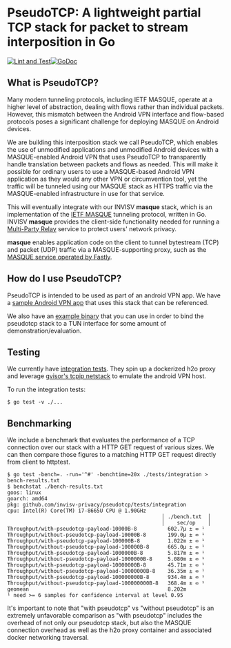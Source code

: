 # PseudoTCP: A lightweight partial TCP stack for packet to stream interposition in Go
[![Lint and Test](https://github.com/invisv-privacy/pseudotcp/actions/workflows/build.yaml/badge.svg)](https://github.com/Invisv-Privacy/pseudotcp/actions/workflows/build.yaml)[![GoDoc](https://pkg.go.dev/badge/github.com/invisv-privacy/pseudotcp?status.svg)](https://pkg.go.dev/github.com/invisv-privacy/pseudotcp)
## What is PseudoTCP?

Many modern tunneling protocols, including IETF MASQUE, operate at a higher level of abstraction, dealing with flows rather than individual packets. However, this mismatch between the Android VPN interface and flow-based protocols poses a significant challenge for deploying MASQUE on Android devices.

We are building this interposition stack we call PseudoTCP, which enables the use of unmodified applications and unmodified Android devices with a MASQUE-enabled Android VPN that uses PseudoTCP to transparently handle translation between packets and flows as needed. This will make it possible for ordinary users to use a MASQUE-based Android VPN application as they would any other VPN or circumvention tool, yet the traffic will be tunneled using our MASQUE stack as HTTPS traffic via the MASQUE-enabled infrastructure in use for that service.

This will eventually integrate with our INVISV **masque** stack, which is an implementation of the [IETF MASQUE](https://datatracker.ietf.org/wg/masque/about/) tunneling protocol, written in Go. INVISV **masque** provides the client-side functionality needed for running a [Multi-Party Relay](https://invisv.com/articles/relay.html) service to protect users' network privacy.

**masque** enables application code on the client to tunnel bytestream (TCP) and packet (UDP) traffic via a MASQUE-supporting proxy, such as the [MASQUE service operated by Fastly](https://www.fastly.com/blog/kicking-off-privacy-week-fastly).

## How do I use PseudoTCP?

PseudoTCP is intended to be used as part of an android VPN app. We have a [sample Android VPN app](https://github.com/Invisv-Privacy/pseudotcp-example-app) that uses this stack that can be referenced.

We also have an [example binary](./example/tun/README.md) that you can use in order to bind the pseudotcp stack to a TUN interface for some amount of demonstration/evaluation.

## Testing
We currently have [integration tests](./tests/integration). They spin up a dockerized h2o proxy and leverage [gvisor's tcpip netstack](https://github.com/google/gvisor/tree/1a9abee80b7cb8655db7ba5714f0d3a8c00ccc67/pkg/tcpip) to emulate the android VPN host.

To run the integration tests:
```
$ go test -v ./...
```

## Benchmarking
We include a benchmark that evaluates the performance of a TCP connection over our stack with a HTTP GET request of various sizes. We can then compare those figures to a matching HTTP GET request directly from client to httptest.

```
$ go test -bench=. -run='^#' -benchtime=20x ./tests/integration > bench-results.txt 
$ benchstat ./bench-results.txt
goos: linux
goarch: amd64
pkg: github.com/invisv-privacy/pseudotcp/tests/integration
cpu: Intel(R) Core(TM) i7-8665U CPU @ 1.90GHz
                                                  │ ./bench.txt  │
                                                  │    sec/op    │
Throughput/with-pseudotcp-payload-10000B-8          602.7µ ± ∞ ¹
Throughput/without-pseudotcp-payload-10000B-8       199.0µ ± ∞ ¹
Throughput/with-pseudotcp-payload-100000B-8         1.022m ± ∞ ¹
Throughput/without-pseudotcp-payload-100000B-8      665.0µ ± ∞ ¹
Throughput/with-pseudotcp-payload-1000000B-8        5.817m ± ∞ ¹
Throughput/without-pseudotcp-payload-1000000B-8     5.080m ± ∞ ¹
Throughput/with-pseudotcp-payload-10000000B-8       45.71m ± ∞ ¹
Throughput/without-pseudotcp-payload-10000000B-8    36.35m ± ∞ ¹
Throughput/with-pseudotcp-payload-100000000B-8      934.4m ± ∞ ¹
Throughput/without-pseudotcp-payload-100000000B-8   368.4m ± ∞ ¹
geomean                                             8.202m
¹ need >= 6 samples for confidence interval at level 0.95
```

It's important to note that "with pseudotcp" vs "without pseudotcp" is an extremely unfavorable comparison as "with pseudotcp" includes the overhead of not only our pseudotcp stack, but also the MASQUE connection overhead as well as the h2o proxy container and associated docker networking traversal.
